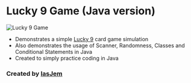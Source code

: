 # Lucky 9 Game (Java version)

![Lucky 9 Game](http://filliesform.com/wp-content/uploads/2013/11/lucky-nin.jpg)

* Demonstrates a simple [Lucky 9](http://www.luckynine.com/how-to-play.html) card game simulation
* Also demonstrates the usage of Scanner, Randomness, Classes and Conditional Statements in Java
* Created to simply practice coding in Java 

### Created by [IasJem](https://github.com/iasjem)
